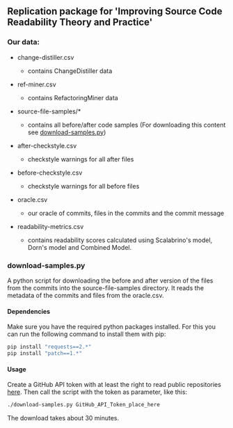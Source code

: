 ## Replication package for 'Improving Source Code Readability Theory and Practice'


### Our data:
* change-distiller.csv 
    * contains ChangeDistiller data
* ref-miner.csv 

    * contains RefactoringMiner data
* source-file-samples/* 
    * contains all before/after code samples (For downloading this content see [download-samples.py](#download-samplespy))
* after-checkstyle.csv 
    * checkstyle warnings for all after files
* before-checkstyle.csv 
    * checkstyle warnings for all before files
* oracle.csv 
    * our oracle of commits, files in the commits and the commit message
* readability-metrics.csv 
    * contains readability scores calculated using Scalabrino's model, Dorn's model and Combined Model.

### download-samples.py

A python script for downloading the before and after version of the files from the commits
into the source-file-samples directory.
It reads the metadata of the commits and files from the oracle.csv.

#### Dependencies

Make sure you have the required python packages installed.
For this you can run the following command to install them with pip:

```bash
pip install "requests==2.*"
pip install "patch==1.*"
```

#### Usage

Create a GitHub API token with at least the right to read public repositories [here](https://github.com/settings/tokens).
Then call the script with the token as parameter, like this:

```bash
./download-samples.py GitHub_API_Token_place_here
```

The download takes about 30 minutes.